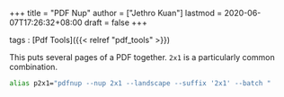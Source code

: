 +++
title = "PDF Nup"
author = ["Jethro Kuan"]
lastmod = 2020-06-07T17:26:32+08:00
draft = false
+++

tags
: [Pdf Tools]({{< relref "pdf_tools" >}})

This puts several pages of a PDF together. `2x1` is a particularly
common combination.

```bash
alias p2x1="pdfnup --nup 2x1 --landscape --suffix '2x1' --batch "
```
